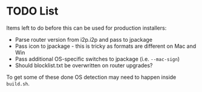 # TODO List

Items left to do before this can be used for production installers:

* Parse router version from i2p.i2p and pass to jpackage
* Pass icon to jpackage - this is tricky as formats are different on Mac and Win
* Pass additional OS-specific switches to jpackage (i.e. `--mac-sign`)
* Should blocklist.txt be overwritten on router upgrades?

To get some of these done OS detection may need to happen inside `build.sh`.
